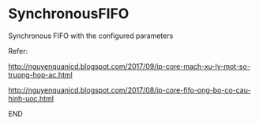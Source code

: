 # SynchronousFIFO
Synchronous FIFO with the configured parameters


Refer:

http://nguyenquanicd.blogspot.com/2017/09/ip-core-mach-xu-ly-mot-so-truong-hop-ac.html

http://nguyenquanicd.blogspot.com/2017/08/ip-core-fifo-ong-bo-co-cau-hinh-uoc.html


END
